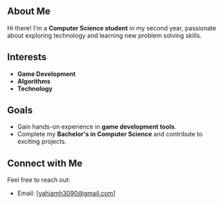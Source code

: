  ## About Me  

Hi there! I'm a **Computer Science student** in my second year, passionate about exploring technology and learning new problem solving skills.

## Interests  
- **Game Development**
- **Algorithms** 
- **Technology**    

## Goals  
- Gain hands-on experience in **game development tools**.  
- Complete my **Bachelor's in Computer Science** and contribute to exciting projects.  

## Connect with Me  
Feel free to reach out:  
- Email: [yahiamh3090@gmail.com]  

